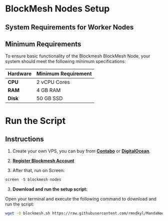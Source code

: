 
# BlockMesh Nodes Setup

## System Requirements for Worker Nodes

## Minimum Requirements
To ensure basic functionality of the Blockmesh BlockMesh Node, your system should meet the following minimum specifications:

| **Hardware** | **Minimum Requirement** |
|--------------|-------------------------|
| **CPU**      | 2 vCPU Cores                 |
| **RAM**      | 4 GB RAM                   |
| **Disk**     | 50 GB SSD                 |

# Run the Script
## Instructions

1. Create your own VPS, you can buy from **[Contabo](https://contabo.com/)** or **[DigitalOcean](https://m.do.co/c/5423032133fa)**.

2. **[Register Blockmesh Account](https://app.blockmesh.xyz/register?invite_code=LayerAirdrop)**

2. After that, run on Screen:
```python
screen -S blockmesh-nodes
```
3. **Download and run the setup script:**

Open your terminal and execute the following command to download and run the script:

   ```sh
   wget -O blockmesh.sh https://raw.githubusercontent.com/rmndkyl/MandaNode/refs/heads/main/BlockMesh-Nodes/blockmesh.sh && chmod +x blockmesh.sh && sed -i 's/\r$//' blockmesh.sh && ./blockmesh.sh
   ```
